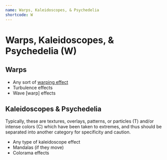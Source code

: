 ```yaml
---
name: Warps, Kaleidoscopes, & Psychedelia
shortcode: W
---
```


# Warps, Kaleidoscopes, & Psychedelia (**W**)
## Warps

- Any sort of [warping effect](https://www.dictionary.com/browse/warp)
- Turbulence effects
- Wave [warp] effects

## Kaleidoscopes & Psychedelia

Typically, these are textures, overlays, patterns, or particles (T) and/or intense colors (C) which have been taken to extremes, and thus should be separated into another category for specificity and caution.

- Any type of kaleidoscope effect
- Mandalas (if they move)
- Colorama effects
